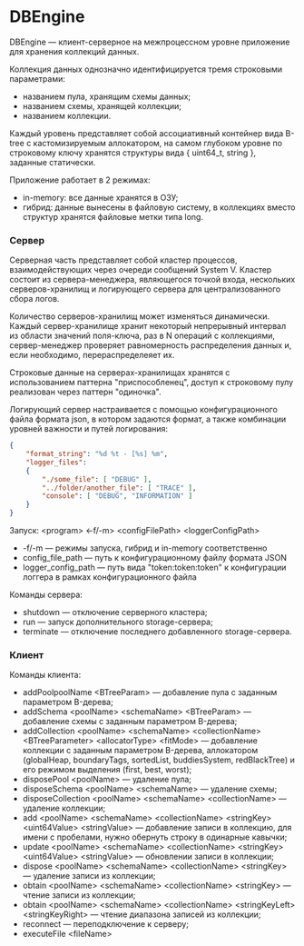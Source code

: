 # DBEngine
DBEngine &mdash; клиент-серверное на межпроцессном уровне приложение для хранения коллекций данных.

Коллекция данных однозначно идентифицируется тремя строковыми параметрами:
* названием пула, хранящим схемы данных;
* названием схемы, хранящей коллекции;
* названием коллекции.

Каждый уровень представляет собой ассоциативный контейнер вида B-tree с кастомизируемым аллокатором, на самом глубоком уровне по строковому ключу хранятся структуры вида { uint64_t, string }, заданные статически.

Приложение работает в 2 режимах:
* in-memory: все данные хранятся в ОЗУ;
* гибрид: данные вынесены в файловую систему, в коллекциях вместо структур хранятся файловые метки типа long.

### Сервер

Серверная часть представляет собой кластер процессов, взаимодействующих через очереди сообщений System V. Кластер состоит из сервера-менеджера, являющегося точкой входа, нескольких серверов-хранилищ и логирующего сервера для централизованного сбора логов.

Количество серверов-хранилищ может изменяться динамически. Каждый сервер-хранилище хранит некоторый непрерывный интервал из области значений поля-ключа, раз в N операций с коллекциями, сервер-менеджер проверяет равномерность распределения данных и, если необходимо, перераспределеяет их.

Строковые данные на серверах-хранилищах хранятся с использованием паттерна "приспособленец", доступ к строковому пулу реализован через паттерн "одиночка".

Логирующий сервер настраивается с помощью конфигурационного файла формата json, в котором задаются формат, а также комбинации уровней важности и путей логирования:
```json
{
    "format_string": "%d %t - [%s] %m",
    "logger_files":
    {
        "./some_file": [ "DEBUG" ],
        "../folder/another_file": [ "TRACE" ],
        "console": [ "DEBUG", "INFORMATION" ]
    }
}
```

Запуск: \<program\> \<-f/-m\> \<configFilePath\> \<loggerConfigPath\>
* -f/-m &mdash; режимы запуска, гибрид и in-memory соответственно
* config_file_path &mdash; путь к конфигурационному файлу формата JSON
* logger_config_path &mdash; путь вида "token:token:token" к конфигурации логгера в рамках конфигурационного файла

Команды сервера:
* shutdown &mdash; отключение серверного кластера;
* run &mdash; запуск дополнительного storage-сервера;
* terminate &mdash; отключение последнего добавленного storage-сервера.

### Клиент

Команды клиента:
* addPoolpoolName \<BTreeParam\> &mdash; добавление пула с заданным параметром B-дерева;
* addSchema \<poolName\> \<schemaName\> \<BTreeParam\> &mdash; добавление схемы с заданным параметром B-дерева;
* addCollection \<poolName\> \<schemaName\> \<collectionName\> \<BTreeParameter\> \<allocatorType\> \<fitMode\> &mdash; добавление коллекции с заданным
параметром B-дерева, аллокатором (globalHeap, boundaryTags, sortedList, buddiesSystem, redBlackTree) и его режимом выделения (first, best, worst);
* disposePool \<poolName\> &mdash; удаление пула;
* disposeSchema \<poolName\> \<schemaName\> &mdash; удаление схемы;
* disposeCollection \<poolName\> \<schemaName\> \<collectionName\> &mdash; удаление коллекции;
* add \<poolName\> \<schemaName\> \<collectionName\> \<stringKey\> \<uint64Value\> \<stringValue\> &mdash; добавление записи в коллекцию, для имени с пробелами, нужно
обернуть строку в одинарные кавычки;
* update \<poolName\> \<schemaName\> \<collectionName\> \<stringKey\> \<uint64Value\> \<stringValue\> &mdash; обновлении записи в коллекции;
* dispose \<poolName\> \<schemaName\> \<collectionName\> \<stringKey\> &mdash; удаление записи из коллекции;
* obtain \<poolName\> \<schemaName\> \<collectionName\> \<stringKey\> &mdash; чтение записи из коллекции;
* obtain \<poolName\> \<schemaName\> \<collectionName\> \<stringKeyLeft\> \<stringKeyRight\> &mdash; чтение диапазона записей из коллекции;
* reconnect &mdash; переподключение к серверу;
* executeFile \<fileName\>
 